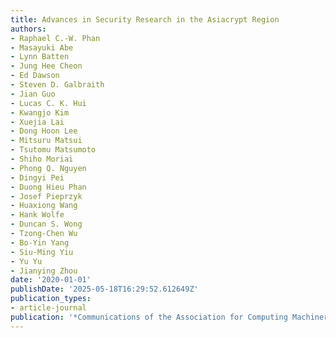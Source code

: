 ```yaml
---
title: Advances in Security Research in the Asiacrypt Region
authors:
- Raphael C.-W. Phan
- Masayuki Abe
- Lynn Batten
- Jung Hee Cheon
- Ed Dawson
- Steven D. Galbraith
- Jian Guo
- Lucas C. K. Hui
- Kwangjo Kim
- Xuejia Lai
- Dong Hoon Lee
- Mitsuru Matsui
- Tsutomu Matsumoto
- Shiho Moriai
- Phong Q. Nguyen
- Dingyi Pei
- Duong Hieu Phan
- Josef Pieprzyk
- Huaxiong Wang
- Hank Wolfe
- Duncan S. Wong
- Tzong-Chen Wu
- Bo-Yin Yang
- Siu-Ming Yiu
- Yu Yu
- Jianying Zhou
date: '2020-01-01'
publishDate: '2025-05-18T16:29:52.612649Z'
publication_types:
- article-journal
publication: '*Communications of the Association for Computing Machinery*'
---
```

